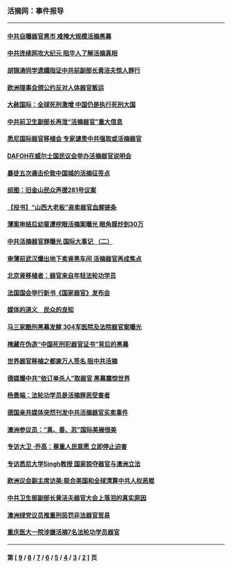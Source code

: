 ### 活摘网：事件报导
---
#### [中共自曝器官黑市 难掩大规模活摘黑幕](../../pages/nf5877/n4223606.md) 
#### [中共连续网攻大纪元 阻华人了解活摘真相](../../pages/nf5877/n4217414.md) 
#### [胡锦涛同学遗孀指证中共前副部长黄洁夫惊人罪行](../../pages/nf5877/n4208797.md) 
#### [欧洲理事会颁公约反对人体器官贩运](../../pages/nf5877/n4206955.md) 
#### [大赦国际：全球死刑激增 中国仍是执行死刑大国](../../pages/nf5877/n4117289.md) 
#### [中共前卫生副部长再泄“活摘器官”重大信息](../../pages/nf5877/n4112847.md) 
#### [悉尼国际器官移植会 专家谴责中共强取或活摘器官](../../pages/nf5877/n4022811.md) 
#### [DAFOH在威尔士国民议会举办活摘器官说明会](../../pages/nf5877/n4010178.md) 
#### [暴徒五次袭击伦敦中国城的活摘征签点](../../pages/nf5877/n3990663.md) 
#### [组图：旧金山民众声援281号议案](../../pages/nf5877/n3958663.md) 
#### [【投书】“山西大老板”盗卖器官血腥链条](../../pages/nf5877/n3953994.md) 
#### [薄案审结后幼童遭挖眼活摘案曝光 眼角膜炒到30万](../../pages/nf5877/n3951589.md) 
#### [中共活摘器官罪曝光 国际大事记 （二）](../../pages/nf5877/n3947264.md) 
#### [审薄前武汉爆出地下卖肾黑车间 活摘器官再成焦点](../../pages/nf5877/n3945594.md) 
#### [北京肾移植者：器官来自年轻法轮功学员](../../pages/nf5877/n3927254.md) 
#### [法国国会举行新书《国家器官》发布会](../../pages/nf5877/n3920374.md) 
#### [媒体的道义　民众的良知](../../pages/nf5877/n3864064.md) 
#### [马三家酷刑黑幕发酵 304军医院及法院器官案曝光](../../pages/nf5877/n3847407.md) 
#### [掩藏在伪造“中国死刑犯器官证书”背后的黑幕](../../pages/nf5877/n3829889.md) 
#### [世界器官移植之都逾万人签名 阻中共活摘](../../pages/nf5877/n3836751.md) 
#### [德媒爆中共“依订单杀人”取器官 黑幕震惊世界](../../pages/nf5877/n3835965.md) 
#### [杨景端：法轮功学员是活摘罪恶受害者](../../pages/nf5877/n3833972.md) 
#### [德国亲共媒体突然刊发中共活摘器官买卖事件](../../pages/nf5877/n3829465.md) 
#### [澳洲参议员：“真、善、忍”国际美展很美](../../pages/nf5877/n3827039.md) 
#### [专访大卫 ‧乔高：尊重人民意愿 立即停止迫害](../../pages/nf5877/n3826499.md) 
#### [专访悉尼大学Singh教授 国家掠夺器官与澳洲立法](../../pages/nf5877/n3825309.md) 
#### [欧洲议会副主席访美:联合美国和全球清算中共人权恶棍](../../pages/nf5877/n3815576.md) 
#### [中共卫生部副部长黄洁夫器官大会上落泪的真实原因](../../pages/nf5877/n3815477.md) 
#### [澳洲绿党议员推重刑惩罚非法器官贸易](../../pages/nf5877/n3812312.md) 
#### [重庆医大一院涉嫌活摘7名法轮功学员器官](../../pages/nf5877/n3801567.md) 

---
#### 第 [ [9](./9.md) / [8](./8.md) / [7](./7.md) / [6](./6.md) / [5](./5.md) / [4](./4.md) / [3](./3.md) / [2](./2.md) ] 页
